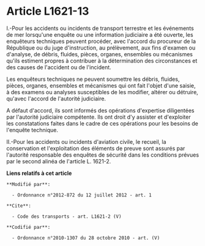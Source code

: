 # Article L1621-13

I.-Pour les accidents ou incidents de transport terrestre et les événements de mer lorsqu'une enquête ou une information
judiciaire a été ouverte, les enquêteurs techniques peuvent procéder, avec l'accord du procureur de la République ou du juge
d'instruction, au prélèvement, aux fins d'examen ou d'analyse, de débris, fluides, pièces, organes, ensembles ou mécanismes
qu'ils estiment propres à contribuer à la détermination des circonstances et des causes de l'accident ou de l'incident. 

Les enquêteurs techniques ne peuvent soumettre les débris, fluides, pièces, organes, ensembles et mécanismes qui ont fait
l'objet d'une saisie, à des examens ou analyses susceptibles de les modifier, altérer ou détruire, qu'avec l'accord de
l'autorité judiciaire. 

A défaut d'accord, ils sont informés des opérations d'expertise diligentées par l'autorité judiciaire compétente. Ils ont
droit d'y assister et d'exploiter les constatations faites dans le cadre de ces opérations pour les besoins de l'enquête
technique. 

II.-Pour les accidents ou incidents d'aviation civile, le recueil, la conservation et l'exploitation des éléments de preuve
sont assurés par l'autorité responsable des enquêtes de sécurité dans les conditions prévues par le second alinéa de
l'article L. 1621-2.

**Liens relatifs à cet article**

	**Modifié par**:

	  - Ordonnance n°2012-872 du 12 juillet 2012 - art. 1

	**Cite**:

	  - Code des transports - art. L1621-2 (V)

	**Codifié par**:

	  - Ordonnance n°2010-1307 du 28 octobre 2010 - art. (V)

